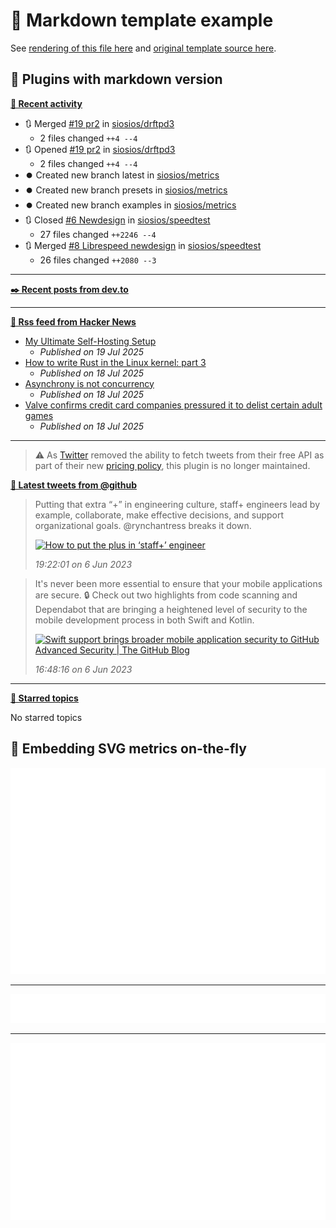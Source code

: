 # 📒 Markdown template example

See [rendering of this file here](https://github.com/lowlighter/metrics/blob/examples/metrics.markdown.full.md) and [original template source here](https://github.com/lowlighter/metrics/blob/master/source/templates/markdown/example.md).

## 🧩 Plugins with markdown version

**[📰 Recent activity](https://github.com/siosios)**
* 🔃 Merged [#19 pr2](https://github.com/siosios/drftpd3/pull/19) in [siosios/drftpd3](https://github.com/siosios/drftpd3)
  * 2 files changed `++4 --4`
* 🔃 Opened [#19 pr2](https://github.com/siosios/drftpd3/pull/19) in [siosios/drftpd3](https://github.com/siosios/drftpd3)
  * 2 files changed `++4 --4`
* ⏺️ Created new branch latest in [siosios/metrics](https://github.com/siosios/metrics)
* ⏺️ Created new branch presets in [siosios/metrics](https://github.com/siosios/metrics)
* ⏺️ Created new branch examples in [siosios/metrics](https://github.com/siosios/metrics)
* 🔃 Closed [#6 Newdesign](https://github.com/siosios/speedtest/pull/6) in [siosios/speedtest](https://github.com/siosios/speedtest)
  * 27 files changed `++2246 --4`
* 🔃 Merged [#8 Librespeed newdesign](https://github.com/siosios/speedtest/pull/8) in [siosios/speedtest](https://github.com/siosios/speedtest)
  * 26 files changed `++2080 --3`


___

**[✒️ Recent posts from dev.to](https://dev.to/siosios)**


___

**[🗼 Rss feed from Hacker News](https://news.ycombinator.com/)**
* [My Ultimate Self-Hosting Setup](https://codecaptured.com/blog/my-ultimate-self-hosting-setup/)
  * *Published on 19 Jul 2025*
* [How to write Rust in the Linux kernel: part 3](https://lwn.net/SubscriberLink/1026694/3413f4b43c862629/)
  * *Published on 18 Jul 2025*
* [Asynchrony is not concurrency](https://kristoff.it/blog/asynchrony-is-not-concurrency/)
  * *Published on 18 Jul 2025*
* [Valve confirms credit card companies pressured it to delist certain adult games](https://www.pcgamer.com/software/platforms/valve-confirms-credit-card-companies-pressured-it-to-delist-certain-adult-games-from-steam/)
  * *Published on 18 Jul 2025*


___

> ⚠️ As [Twitter](https://twitter.com) removed the ability to fetch tweets from their free API as part of their new [pricing policy](https://developer.twitter.com/en/docs/twitter-api/getting-started/about-twitter-api), this plugin is no longer maintained.

<!--  -->
<!-- Example rendering before the plugin was deprecated
-->

**[🐤 Latest tweets from @github](https://twitter.com/github)**
> Putting that extra “+” in engineering culture, staff+ engineers lead by example, collaborate, make effective decisions, and support organizational goals. <span class="mention">@rynchantress</span> breaks it down.
>
> <a href="GitHub"><img src="https://images.ctfassets.net/s5uo95nf6njh/3sBQCkU6O0Lwc2Tp2LkMrU/e20b22c6ecaa66be267ebdf2d7774816/1920x1080-ReadMe-Site_Hero-Ryn_Daniels.jpg" alt="How to put the plus in ‘staff+’ engineer " height="200"></a>
>
> *19:22:01 on 6 Jun 2023*

> It's never been more essential to ensure that your mobile applications are secure. 🔒 Check out two highlights from code scanning and Dependabot that are bringing a heightened level of security to the mobile development process in both Swift and Kotlin.
>
> <a href="The GitHub Blog"><img src="https://github.blog/wp-content/uploads/2023/05/1200.630-Security-wLogo.png" alt="Swift support brings broader mobile application security to GitHub Advanced Security | The GitHub Blog" height="200"></a>
>
> *16:48:16 on 6 Jun 2023*

<!--
-->

___

**[📌 Starred topics](https://github.com/siosios?tab=stars)**

No starred topics


## 🎈 Embedding SVG metrics on-the-fly

<img src="https://github.com/siosios/metrics/blob/examples/.cache/example-isocalendar.svg">

___

<img src="https://github.com/siosios/metrics/blob/examples/.cache/example-languages-pdf.svg">

___

<img src="https://github.com/siosios/metrics/blob/examples/.cache/example-base-pdf.svg">
